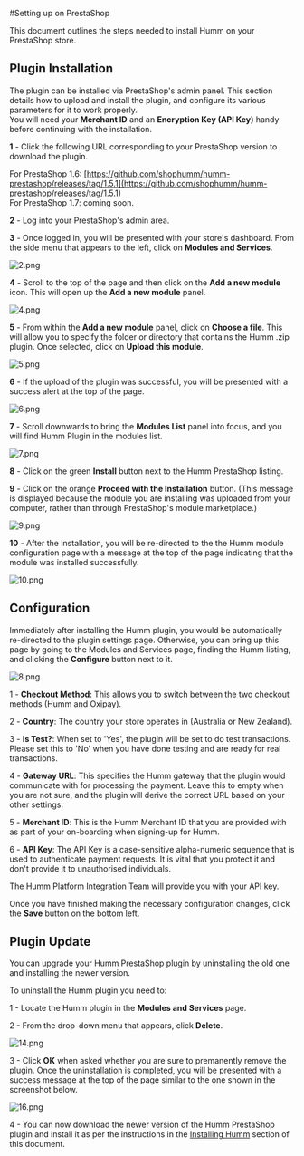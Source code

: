 #Setting up on PrestaShop

This document outlines the steps needed to install Humm on your PrestaShop store.

## Plugin Installation
<div id="installing-humm">
  The plugin can be installed via PrestaShop's admin panel. This section details how to upload and install the plugin, and configure its various parameters for it to work properly.
</div>

<div class="panel">
  You will need your <b>Merchant ID</b> and an <b>Encryption Key (API Key)</b> handy before continuing with the installation. 
</div>

**1** - Click the following URL corresponding to your PrestaShop version to download the plugin.

For PrestaShop 1.6:
[https://github.com/shophumm/humm-prestashop/releases/tag/1.5.1](https://github.com/shophumm/humm-prestashop/releases/tag/1.5.1)  
For PrestaShop 1.7: coming soon.

**2** - Log into your PrestaShop's admin area.

**3** - Once logged in, you will be presented with your store's dashboard. From the side menu that appears to the left, click on **Modules and Services**.

![2.png](/img/platforms/prestashop/2.png)

**4** - Scroll to the top of the page and then click on the **Add a new module** icon. This will open up the **Add a new module** panel.

![4.png](/img/platforms/prestashop/4.png)

**5** - From within the **Add a new module** panel, click on **Choose a file**. This will allow you to specify the folder or directory that contains the Humm .zip plugin. Once selected, click on **Upload this module**.

![5.png](/img/platforms/prestashop/5.png)

**6** - If the upload of the plugin was successful, you will be presented with a success alert at the top of the page.

![6.png](/img/platforms/prestashop/6.png)

**7** - Scroll downwards to bring the **Modules List** panel into focus, and you will find Humm Plugin in the modules list.

![7.png](/img/platforms/prestashop/7.png)

**8** - Click on the green **Install** button next to the Humm PrestaShop listing.

**9** - Click on the orange **Proceed with the Installation** button. (This message is displayed because the module you are installing was uploaded from your computer, rather than through PrestaShop's module marketplace.)

![9.png](/img/platforms/prestashop/9.png)

**10** - After the installation, you will be re-directed to the the Humm module configuration page with a message at the top of the page indicating that the module was installed successfully.

![10.png](/img/platforms/prestashop/10.png)

## Configuration

Immediately after installing the Humm plugin, you would be automatically re-directed to the plugin settings page. Otherwise, you can bring up this page by going to the Modules and Services page, finding the Humm listing, and clicking the **Configure** button next to it.

![8.png](/img/platforms/prestashop/8.png)

1 - **Checkout Method**: This allows you to switch between the two checkout methods (Humm and Oxipay).

2 - **Country**: The country your store operates in (Australia or New Zealand).

3 - **Is Test?**: When set to 'Yes', the plugin will be set to do test transactions. Please set this to 'No' when you have done testing and are ready for real transactions.

4 - **Gateway URL**: This specifies the Humm gateway that the plugin would communicate with for processing the payment. Leave this to empty when you are not sure, and the plugin will derive the correct URL based on your other settings.

5 - **Merchant ID**: This is the Humm Merchant ID that you are provided with as part of your on-boarding when signing-up for Humm.

6 - **API Key**: The API Key is a case-sensitive alpha-numeric sequence that is used to authenticate payment requests. It is vital that you protect it and don't provide it to unauthorised individuals.

<div class="panel">
  The Humm Platform Integration Team will provide you with your API key.
</div>

Once you have finished making the necessary configuration changes, click the **Save** button on the bottom left.

## Plugin Update

You can upgrade your Humm PrestaShop plugin by uninstalling the old one and installing the newer version. 

To uninstall the Humm plugin you need to:

1 - Locate the Humm plugin in the **Modules and Services** page.

2 - From the drop-down menu that appears, click **Delete**.

![14.png](/img/platforms/prestashop/14.png)

3 - Click **OK** when asked whether you are sure to premanently remove the plugin. Once the uninstallation is completed, you will be presented with a success message at the top of the page similar to the one shown in the screenshot below.

![16.png](/img/platforms/prestashop/16.png)

4 - You can now download the newer version of the Humm PrestaShop plugin and install it as per the instructions in the [Installing Humm](#installing-humm) section of this document.
